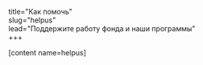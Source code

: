 title="Как помочь"  
slug="helpus"   
lead="Поддержите работу фонда и наши программы"    
+++

[content name=helpus]
